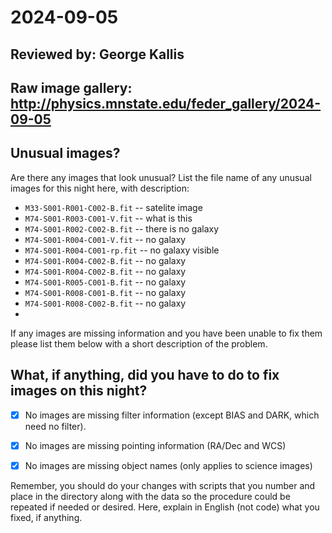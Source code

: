 # 2024-09-05

## Reviewed by:   George Kallis  

## Raw image gallery: http://physics.mnstate.edu/feder_gallery/2024-09-05

## Unusual images?

Are there any images that look unusual? List the file name of any unusual images for this night here, with description:

+ `M33-S001-R001-C002-B.fit` -- satelite image
+ `M74-S001-R003-C001-V.fit` -- what is this
+ `M74-S001-R002-C002-B.fit` -- there is no galaxy
+ `M74-S001-R004-C001-V.fit` -- no galaxy
+ `M74-S001-R004-C001-rp.fit` -- no galaxy visible
+ `M74-S001-R004-C002-B.fit` -- no galaxy
+ `M74-S001-R004-C002-B.fit` -- no galaxy
+ `M74-S001-R005-C001-B.fit` -- no galaxy
+ `M74-S001-R008-C001-B.fit` -- no galaxy
+ `M74-S001-R008-C002-B.fit` -- no galaxy
+ 
If any images are missing information and you have been unable to fix them please list
them below with a short description of the problem.

## What, if anything, did you have to do to fix images on this night?

- [x] No images are missing filter information (except BIAS and DARK, which need no filter).
- [x] No images are missing pointing information (RA/Dec and WCS)
- [x] No images are missing object names (only applies to science images)


Remember, you should do your changes with scripts that you number and place in the
directory along with the data so the procedure could be repeated if needed or
desired.
Here, explain in English (not code) what you fixed, if anything.

